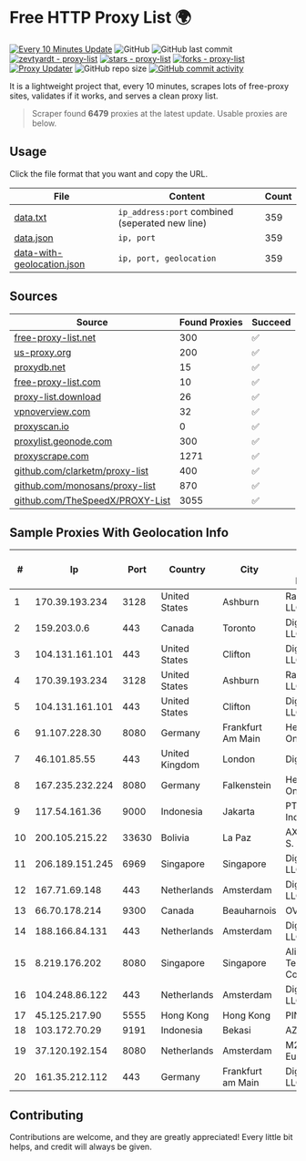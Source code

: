 
# Free HTTP Proxy List 🌍

[![Every 10 Minutes Update](https://github.com/mertguvencli/http-proxy-list/actions/workflows/main.yml/badge.svg?branch=main)](https://github.com/mertguvencli/http-proxy-list/actions/workflows/main.yml)
![GitHub](https://img.shields.io/github/license/mertguvencli/http-proxy-list)
![GitHub last commit](https://img.shields.io/github/last-commit/mertguvencli/http-proxy-list)
[![zevtyardt - proxy-list](https://img.shields.io/static/v1?label=zevtyardt&message=proxy-list&color=blue&logo=github)](https://github.com/zevtyardt/proxy-list "Go to GitHub repo")
[![stars - proxy-list](https://img.shields.io/github/stars/zevtyardt/proxy-list?style=social)](https://github.com/zevtyardt/proxy-list)
[![forks - proxy-list](https://img.shields.io/github/forks/zevtyardt/proxy-list?style=social)](https://github.com/zevtyardt/proxy-list)
[![Proxy Updater](https://github.com/zevtyardt/proxy-list/workflows/Proxy%20Updater/badge.svg)](https://github.com/zevtyardt/proxy-list/actions?query=workflow:"Proxy+Updater")
![GitHub repo size](https://img.shields.io/github/repo-size/zevtyardt/proxy-list)
[![GitHub commit activity](https://img.shields.io/github/commit-activity/m/zevtyardt/proxy-list?logo=commits)](https://github.com/zevtyardt/proxy-list/commits/main)

It is a lightweight project that, every 10 minutes, scrapes lots of free-proxy sites, validates if it works, and serves a clean proxy list.

> Scraper found **6479** proxies at the latest update. Usable proxies are below.

## Usage

Click the file format that you want and copy the URL.

|File|Content|Count|
|----|-------|-----|
|[data.txt](https://raw.githubusercontent.com/mertguvencli/http-proxy-list/main/proxy-list/data.txt)|`ip_address:port` combined (seperated new line)|359|
|[data.json](https://raw.githubusercontent.com/mertguvencli/http-proxy-list/main/proxy-list/data.json)|`ip, port`|359|
|[data-with-geolocation.json](https://raw.githubusercontent.com/mertguvencli/http-proxy-list/main/proxy-list/data-with-geolocation.json)|`ip, port, geolocation`|359|

## Sources

|Source|Found Proxies|Succeed|
|------|-------------|-------|
|[free-proxy-list.net](https://free-proxy-list.net)|300|✅|
|[us-proxy.org](https://www.us-proxy.org)|200|✅|
|[proxydb.net](http://proxydb.net)|15|✅|
|[free-proxy-list.com](https://free-proxy-list.com/?page=&port=&type%5B%5D=http&type%5B%5D=https&up_time=0&search=Search)|10|✅|
|[proxy-list.download](https://www.proxy-list.download/HTTP)|26|✅|
|[vpnoverview.com](https://vpnoverview.com/privacy/anonymous-browsing/free-proxy-servers)|32|✅|
|[proxyscan.io](https://www.proxyscan.io)|0|✅|
|[proxylist.geonode.com](https://proxylist.geonode.com/api/proxy-list?limit=300&page=1&sort_by=lastChecked&sort_type=desc&protocols=http,https)|300|✅|
|[proxyscrape.com](https://api.proxyscrape.com/v2/?request=displayproxies&protocol=http&timeout=10000&country=all&ssl=all&anonymity=all)|1271|✅|
|[github.com/clarketm/proxy-list](https://raw.githubusercontent.com/clarketm/proxy-list/master/proxy-list-raw.txt)|400|✅|
|[github.com/monosans/proxy-list](https://raw.githubusercontent.com/monosans/proxy-list/main/proxies/http.txt)|870|✅|
|[github.com/TheSpeedX/PROXY-List](https://raw.githubusercontent.com/TheSpeedX/PROXY-List/master/http.txt)|3055|✅|


## Sample Proxies With Geolocation Info

|#|Ip|Port|Country|City|Internet Service Provider|
|-|--|----|-------|----|-------------------------|
|1|170.39.193.234|3128|United States|Ashburn|Rackdog, LLC|
|2|159.203.0.6|443|Canada|Toronto|DigitalOcean, LLC|
|3|104.131.161.101|443|United States|Clifton|DigitalOcean, LLC|
|4|170.39.193.234|3128|United States|Ashburn|Rackdog, LLC|
|5|104.131.161.101|443|United States|Clifton|DigitalOcean, LLC|
|6|91.107.228.30|8080|Germany|Frankfurt Am Main|Hetzner Online AG|
|7|46.101.85.55|443|United Kingdom|London|DigitalOcean|
|8|167.235.232.224|8080|Germany|Falkenstein|Hetzner Online GmbH|
|9|117.54.161.36|9000|Indonesia|Jakarta|PT IndoInternet|
|10|200.105.215.22|33630|Bolivia|La Paz|AXS Bolivia S. A.|
|11|206.189.151.245|6969|Singapore|Singapore|DigitalOcean, LLC|
|12|167.71.69.148|443|Netherlands|Amsterdam|DigitalOcean, LLC|
|13|66.70.178.214|9300|Canada|Beauharnois|OVH SAS|
|14|188.166.84.131|443|Netherlands|Amsterdam|DigitalOcean, LLC|
|15|8.219.176.202|8080|Singapore|Singapore|Alibaba (US) Technology Co., Ltd.|
|16|104.248.86.122|443|Netherlands|Amsterdam|DigitalOcean, LLC|
|17|45.125.217.90|5555|Hong Kong|Hong Kong|PINGNET|
|18|103.172.70.29|9191|Indonesia|Bekasi|AZNET|
|19|37.120.192.154|8080|Netherlands|Amsterdam|M247 Europe SRL|
|20|161.35.212.112|443|Germany|Frankfurt am Main|DigitalOcean, LLC|



## Contributing

Contributions are welcome, and they are greatly appreciated! Every
little bit helps, and credit will always be given.

